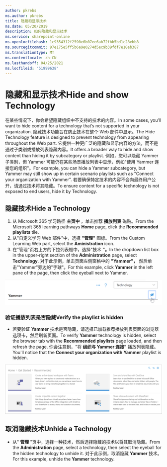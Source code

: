 ```yaml
---
author: pkrebs
ms.author: pkrebs
title: 隐藏和显示技术
ms.date: 05/20/2019
description: 如何隐藏和显示技术
ms.service: sharepoint-online
ms.openlocfilehash: 1c9354312f2590e6b07ec6ab72fbb5bd1c28ebb8
ms.sourcegitcommit: 97e175e5ff5b6a9e0274d5ec9b39fdf7e18eb387
ms.translationtype: MT
ms.contentlocale: zh-CN
ms.lasthandoff: 04/25/2021
ms.locfileid: "51999638"
---
```

# <a name="hide-and-show-technology"></a><span data-ttu-id="9864c-103">隐藏和显示技术</span><span class="sxs-lookup"><span data-stu-id="9864c-103">Hide and show Technology</span></span>

<span data-ttu-id="9864c-104">在某些情况下，你会希望隐藏组织中不支持的技术的内容。</span><span class="sxs-lookup"><span data-stu-id="9864c-104">In some cases, you’ll want to hide content for a technology that’s not supported in your organization.</span></span> <span data-ttu-id="9864c-105">隐藏技术功能旨在防止技术在整个 Web 部件中显示。</span><span class="sxs-lookup"><span data-stu-id="9864c-105">The Hide Technology feature is designed to prevent technology from appearing throughout the Web part.</span></span> <span data-ttu-id="9864c-106">它提供一种更广泛的隐藏和显示内容的方法，而不是通过子类别或播放列表隐藏内容。</span><span class="sxs-lookup"><span data-stu-id="9864c-106">It offers a broader way to hide and show content than hiding it by subcategory or playlist.</span></span> <span data-ttu-id="9864c-107">例如，您可以隐藏 Yammer 子类别，但 Yammer 可能仍在某些场景播放列表中显示，例如"使用 Yammer 连接您的组织"。</span><span class="sxs-lookup"><span data-stu-id="9864c-107">For example, you can hide a Yammer subcategory, but Yammer may still show up in certain scenario playlists such as "Connect your organization with Yammer".</span></span> <span data-ttu-id="9864c-108">若要确保特定技术的内容不会向最终用户公开，请通过技术将其隐藏。</span><span class="sxs-lookup"><span data-stu-id="9864c-108">To ensure content for a specific technology is not exposed to end users, hide it by Technology.</span></span> 

## <a name="hide-a-technology"></a><span data-ttu-id="9864c-109">隐藏技术</span><span class="sxs-lookup"><span data-stu-id="9864c-109">Hide a Technology</span></span>

1. <span data-ttu-id="9864c-110">从 Microsoft 365 学习路径 **主页中** ，单击推荐 **播放列表** 磁贴。</span><span class="sxs-lookup"><span data-stu-id="9864c-110">From the Microsoft 365 learning pathways **Home** page, click the **Recommended playlists** tile.</span></span>
2. <span data-ttu-id="9864c-111">从"自定义学习 Web 部件"中，选择 **"管理"** 图标。</span><span class="sxs-lookup"><span data-stu-id="9864c-111">From the Custom Learning Web part, select the **Aministration** icon.</span></span>
3. <span data-ttu-id="9864c-112">在"管理"页右上方的下拉列表框中，选择"技术 **"。**</span><span class="sxs-lookup"><span data-stu-id="9864c-112">In the dropdown list box in the upper-right section of the **Administration** page, select **Technology**.</span></span>
<span data-ttu-id="9864c-113">对于此示例，单击页面左侧窗格中的 **"Yammer"，** 然后单击"Yammer"旁边的"手球"。</span><span class="sxs-lookup"><span data-stu-id="9864c-113">For this example, click **Yammer** in the left pane of the page, then click the eyeball next to Yammer.</span></span>  

![cg-hidetech.png](media/cg-hidetech.png)

### <a name="verify-the-playlist-is-hidden"></a><span data-ttu-id="9864c-115">验证播放列表是否隐藏</span><span class="sxs-lookup"><span data-stu-id="9864c-115">Verify the playlist is hidden</span></span>
- <span data-ttu-id="9864c-116">若要验证 **Yammer** 技术是否隐藏，请选择已加载推荐播放列表页面的浏览器选项卡，然后刷新页面。</span><span class="sxs-lookup"><span data-stu-id="9864c-116">To verify **Yammer** technology is hidden, select the browser tab with the **Recommended playlists** page loaded, and then refresh the page.</span></span> <span data-ttu-id="9864c-117">你会注意到，"将 **组织与 Yammer 连接"** 播放列表隐藏。</span><span class="sxs-lookup"><span data-stu-id="9864c-117">You'll notice that the **Connect your organization with Yammer** playlist is hidden.</span></span> 

![cg-hidetechrefresh.png](media/cg-hidetechrefresh.png)

## <a name="unhide-a-technology"></a><span data-ttu-id="9864c-119">取消隐藏技术</span><span class="sxs-lookup"><span data-stu-id="9864c-119">Unhide a Technology</span></span>

- <span data-ttu-id="9864c-120">从" **管理** "页中，选择一种技术，然后选择隐藏的技术以将其取消隐藏。</span><span class="sxs-lookup"><span data-stu-id="9864c-120">From the **Administration** page, select a technology, then select the eyeball for the hidden technology to unhide it.</span></span> <span data-ttu-id="9864c-121">对于此示例，取消隐藏 **Yammer** 技术。</span><span class="sxs-lookup"><span data-stu-id="9864c-121">For this example, unhide the **Yammer** technology.</span></span> 
